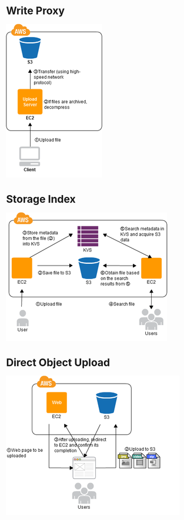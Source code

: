 # Write Proxy
![Write_Proxy](./UploadingData/Write_Proxy.png)

# Storage Index
![Storage_Index](./UploadingData/Storage_Index.png)

# Direct Object Upload
![Direct_Object_Upload](./UploadingData/Direct_Object_Upload.png)

